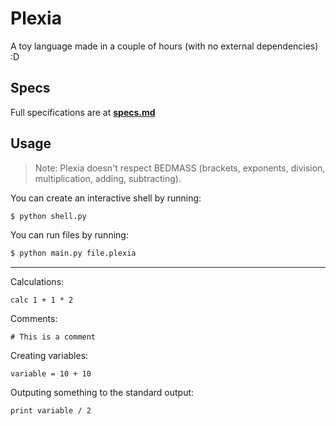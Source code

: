# Plexia
A toy language made in a couple of hours (with no external dependencies) :D

## Specs
Full specifications are at [**specs.md**](/specs.md)

## Usage
> Note: Plexia doesn't respect BEDMASS (brackets, exponents, division, multiplication, adding, subtracting).

You can create an interactive shell by running:

```bash
$ python shell.py
```

You can run files by running:

```bash
$ python main.py file.plexia
```

---

Calculations:
```
calc 1 + 1 * 2
```

Comments:
```
# This is a comment
```

Creating variables:
```
variable = 10 + 10
```

Outputing something to the standard output:
```
print variable / 2
```
